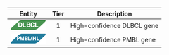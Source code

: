 |Entity|Tier|Description              |
|:----:|:----:|------------------------------|
|![DLBCL](images/icons/DLBCL_tier1.png) | 1 | High-confidence DLBCL gene|
|![PMBL](images/icons/PMBL_tier1.png) | 1 | High-confidence PMBL gene|

